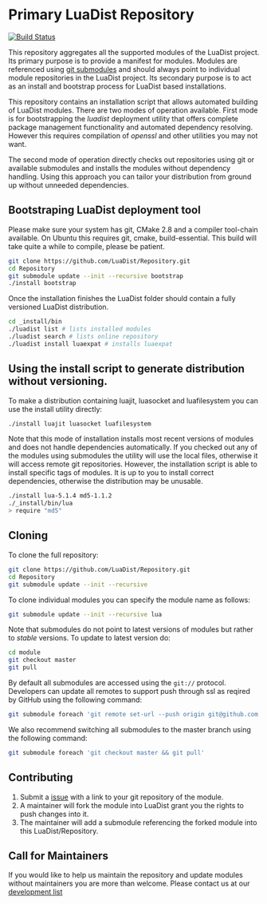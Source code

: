 Primary LuaDist Repository
==========================

[![Build Status](https://secure.travis-ci.org/LuaDist/Repository.png?branch=master)](http://travis-ci.org/LuaDist/Repository)

This repository aggregates all the supported modules of the LuaDist project. Its primary purpose is to provide a manifest for modules. Modules are referenced using [git submodules][sub] and should always point to individual module repositories in the LuaDist project. Its secondary purpose is to act as an install and bootstrap process for LuaDist based installations.

This repository contains an installation script that allows automated building of LuaDist modules. There are two modes of operation available. First mode is for bootstrapping the _luadist_ deployment utility that offers complete package management functionality and automated dependency resolving. However this requires compilation of _openssl_ and other utilities you may not want.

The second mode of operation directly checks out repositories using git or available submodules and installs the modules without dependency handling. Using this approach you can tailor your distribution from ground up without unneeded dependencies.

Bootstraping LuaDist deployment tool
---

Please make sure your system has git, CMake 2.8  and a compiler tool-chain available. On Ubuntu this requires git, cmake, build-essential. This build will take quite a while to compile, please be patient.

```bash
git clone https://github.com/LuaDist/Repository.git
cd Repository
git submodule update --init --recursive bootstrap
./install bootstrap
```

Once the installation finishes the LuaDist folder should contain a fully versioned LuaDist distribution.

```bash
cd _install/bin
./luadist list # lists installed modules
./luadist search # lists online repository
./luadist install luaexpat # installs luaexpat
```

Using the install script to generate distribution without versioning.
---

To make a distribution containing luajit, luasocket and luafilesystem you can use the install utility directly:

```bash
./install luajit luasocket luafilesystem
```

Note that this mode of installation installs most recent versions of modules and does not handle dependencies automatically. If you checked out any of the modules using submodules the utility will use the local files, otherwise it will access remote git repositories. However, the installation script is able to install specific tags of modules. It is up to you to install correct dependencies, otherwise the distribution may be unusable.

```bash
./install lua-5.1.4 md5-1.1.2 
./_install/bin/lua
> require "md5"
```

Cloning
-------

To clone the full repository:

```bash	
git clone https://github.com/LuaDist/Repository.git
cd Repository
git submodule update --init --recursive
```

To clone individual modules you can specify the module name as follows:

```bash
git submodule update --init --recursive lua
```

Note that submodules do not point to latest versions of modules but rather to _stable_ versions. To update to latest version do:

```bash
cd module
git checkout master
git pull
```

By default all submodules are accessed using the `git://` protocol. Developers can update all remotes to support push through ssl as reqired by GitHub using the following command:

```bash
git submodule foreach 'git remote set-url --push origin git@github.com:LuaDist/$path.git'
```

We also recommend switching all submodules to the master branch using the following command:

```bash
git submodule foreach 'git checkout master && git pull'
```

Contributing
------------

1. Submit a [issue][issue] with a link to your git repository of the module.
2. A maintainer will fork the module into LuaDist grant you the rights to push changes into it.
3. The maintainer will add a submodule referencing the forked module into this LuaDist/Repository.

Call for Maintainers
--------------------

If you would like to help us maintain the repository and update modules without maintainers you are more than welcome. Please contact us at our [development list][mail]

[sub]: http://github.com/guides/developing-with-submodules
[issue]: http://github.com/LuaDist/Repository/issues
[mail]: http://groups.google.com/group/luadist
